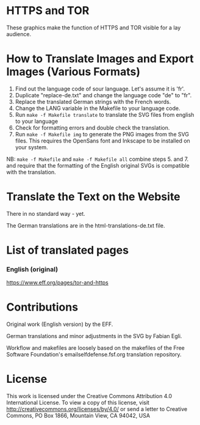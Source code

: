 # HTTPS and TOR

These graphics make the function of HTTPS and TOR visible for a lay audience.


# How to Translate Images and Export Images (Various Formats)

1. Find out the language code of sour language. Let's assume it is 'fr'.
2. Duplicate "replace-de.txt" and change the language code "de" to "fr".
3. Replace the translated German strings with the French words.
4. Change the LANG variable in the Makefile to your language code.
5. Run `make -f Makefile translate` to translate the SVG files from english to
your language
6. Check for formatting errors and double check the translation.
7. Run `make -f Makefile img` to generate the PNG images from the SVG files.
This requires the OpenSans font and Inkscape to be installed on your system.

NB: `make -f Makefile` and `make -f Makefile all` combine steps 5. and 7. and
require that the formatting of the English original SVGs is compatible with the
translation.


# Translate the Text on the Website

There in no standard way - yet.

The German translations are in the html-translations-de.txt file.


# List of translated pages

### English (original)

https://www.eff.org/pages/tor-and-https


# Contributions

Original work (English version) by the EFF.

German translations and minor adjustments in the SVG by Fabian Egli.

Workflow and makefiles are loosely based on the makefiles of the Free Software
Foundation's emailselfdefense.fsf.org translation repository.


# License

This work is licensed under the Creative Commons Attribution 4.0 International License. To view a copy of this license, visit http://creativecommons.org/licenses/by/4.0/ or send a letter to Creative Commons, PO Box 1866, Mountain View, CA 94042, USA
